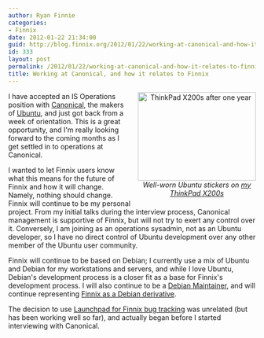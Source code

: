 ```yaml
---
author: Ryan Finnie
categories:
- Finnix
date: 2012-01-22 21:34:00
guid: http://blog.finnix.org/2012/01/22/working-at-canonical-and-how-it-relates-to-finnix/
id: 333
layout: post
permalink: /2012/01/22/working-at-canonical-and-how-it-relates-to-finnix/
title: Working at Canonical, and how it relates to Finnix
---
```

<div style="width: 240px; float: right; margin-left: 1em; margin-bottom: 1em; text-align: center;">
  <a href="http://www.flickr.com/photos/fo0bar/6068206821/" title="ThinkPad X200s after one year by Ryan Finnie, on Flickr"><img src="http://farm7.staticflickr.com/6061/6068206821_79178bb9b8_m.jpg" width="240" height="180" alt="ThinkPad X200s after one year" /></a><br /><em>Well-worn Ubuntu stickers on <a href="http://www.finnie.org/2011/08/22/thinkpad-x200s-one-year-follow-up/">my ThinkPad X200s</a></em>
</div>

I have accepted an IS Operations position with [Canonical](http://www.canonical.com/), the makers of [Ubuntu](http://www.ubuntu.com/), and just got back from a week of orientation. This is a great opportunity, and I'm really looking forward to the coming months as I get settled in to operations at Canonical.

I wanted to let Finnix users know what this means for the future of Finnix and how it will change. Namely, nothing should change. Finnix will continue to be my personal project. From my initial talks during the interview process, Canonical management is supportive of Finnix, but will not try to exert any control over it. Conversely, I am joining as an operations sysadmin, not as an Ubuntu developer, so I have no direct control of Ubuntu development over any other member of the Ubuntu user community.

Finnix will continue to be based on Debian; I currently use a mix of Ubuntu and Debian for my workstations and servers, and while I love Ubuntu, Debian's development process is a closer fit as a base for Finnix's development process. I will also continue to be a [Debian Maintainer](http://qa.debian.org/developer.php?login=ryan@finnie.org), and will continue representing [Finnix as a Debian derivative](http://wiki.debian.org/Derivatives/Census).

The decision to use [Launchpad for Finnix bug tracking](http://blog.finnix.org/2011/12/12/finnix-development-on-launchpad/) was unrelated (but has been working well so far), and actually began before I started interviewing with Canonical.
